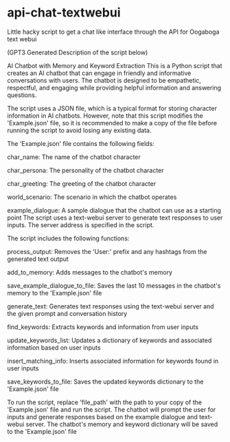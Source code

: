 # api-chat-textwebui
Little hacky script to get a chat like interface through the API for Oogaboga text webui

(GPT3 Generated Description of the script below) 

AI Chatbot with Memory and Keyword Extraction
This is a Python script that creates an AI chatbot that can engage in friendly and informative conversations with users. The chatbot is designed to be empathetic, respectful, and engaging while providing helpful information and answering questions.

The script uses a JSON file, which is a typical format for storing character information in AI chatbots. However, note that this script modifies the 'Example.json' file, so it is recommended to make a copy of the file before running the script to avoid losing any existing data.

The 'Example.json' file contains the following fields:

char_name: The name of the chatbot character

char_persona: The personality of the chatbot character

char_greeting: The greeting of the chatbot character

world_scenario: The scenario in which the chatbot operates

example_dialogue: A sample dialogue that the chatbot can use as a starting point
The script uses a text-webui server to generate text responses to user inputs. The server address is specified in the script.

The script includes the following functions:

process_output: Removes the 'User:' prefix and any hashtags from the generated text output

add_to_memory: Adds messages to the chatbot's memory

save_example_dialogue_to_file: Saves the last 10 messages in the chatbot's memory to the 'Example.json' file

generate_text: Generates text responses using the text-webui server and the given prompt and conversation history

find_keywords: Extracts keywords and information from user inputs

update_keywords_list: Updates a dictionary of keywords and associated information based on user inputs

insert_matching_info: Inserts associated information for keywords found in user inputs

save_keywords_to_file: Saves the updated keywords dictionary to the 'Example.json' file

To run the script, replace 'file_path' with the path to your copy of the 'Example.json' file and run the script. The chatbot will prompt the user for inputs and generate responses based on the example dialogue and text-webui server. The chatbot's memory and keyword dictionary will be saved to the 'Example.json' file
